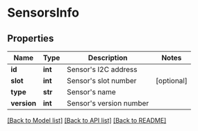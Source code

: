 # SensorsInfo

## Properties
Name | Type | Description | Notes
------------ | ------------- | ------------- | -------------
**id** | **int** | Sensor&#39;s I2C address | 
**slot** | **int** | Sensor&#39;s slot number | [optional] 
**type** | **str** | Sensor&#39;s name | 
**version** | **int** | Sensor&#39;s version number | 

[[Back to Model list]](../README.md#documentation-for-models) [[Back to API list]](../README.md#documentation-for-api-endpoints) [[Back to README]](../README.md)


